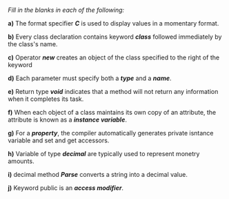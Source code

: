*Fill in the blanks in each of the following:* 

**a)** The format specifier ***C*** is used to display values in a momentary format.

**b)** Every class declaration contains keyword ***class*** followed immediately by the class's name.

**c)** Operator ***new*** creates an object of the class specified to the right of the keyword

**d)** Each parameter must specify both a ***type*** and a ***name***.

**e)** Return type ***void*** indicates that a method will not return any information when it completes its task.

**f)** When each object of a class maintains its own copy of an attribute, the attribute is known as a ***instance variable***.

**g)** For a ***property***, the compiler automatically generates private isntance variable and set and get accessors.

**h)** Variable of type ***decimal*** are typically used to represent monetry amounts.

**i)** decimal method ***Parse*** converts a string into a decimal value.

**j)** Keyword public is an ***access modifier***.